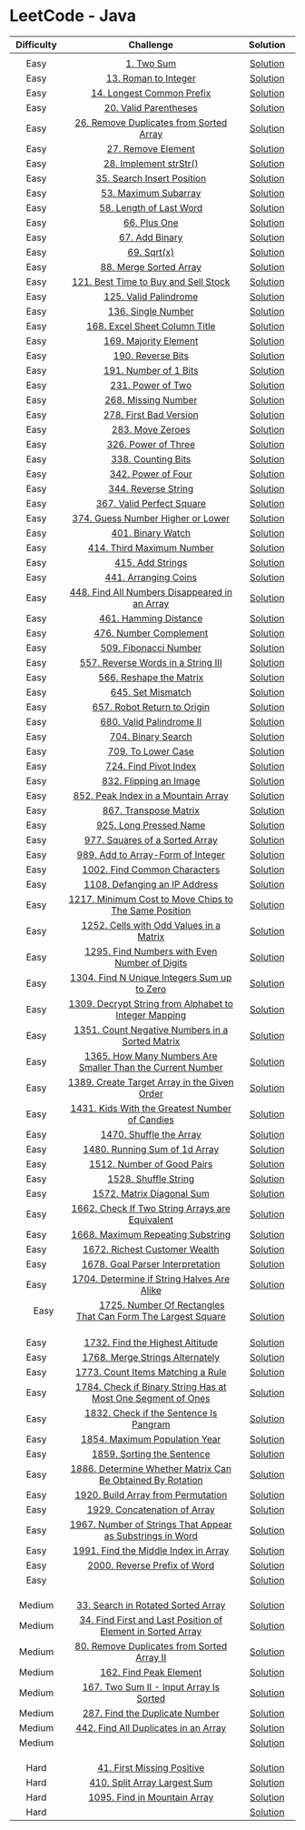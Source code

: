 
# LeetCode - Java


| Difficulty | Challenge | Solution |
|:-----:|:---------:|:--------:|
|  | []() | [  ]() |
| Easy | [1. Two Sum](https://leetcode.com/problems/two-sum/) | [ Solution ](https://github.com/Abhijeet-Anand-01/LeetCode/blob/main/Java/Easy/1.%20Two%20Sum.java) |
| Easy | [13. Roman to Integer](https://leetcode.com/problems/roman-to-integer/) | [ Solution ](https://github.com/Abhijeet-Anand-01/LeetCode/blob/main/Java/Easy/13.%20Roman%20to%20Integer.java) |
| Easy | [14. Longest Common Prefix](https://leetcode.com/problems/longest-common-prefix/) | [ Solution ](https://github.com/Abhijeet-Anand-01/LeetCode/blob/main/Java/Easy/14.%20Longest%20Common%20Prefix.java) |
| Easy | [20. Valid Parentheses](https://leetcode.com/problems/valid-parentheses/) | [ Solution ](https://github.com/Abhijeet-Anand-01/LeetCode/blob/main/Java/Easy/20.%20Valid%20Parentheses.java) |
| Easy | [26. Remove Duplicates from Sorted Array](https://leetcode.com/problems/remove-duplicates-from-sorted-array/) | [ Solution ](https://github.com/Abhijeet-Anand-01/LeetCode/blob/main/Java/Easy/26.%20Remove%20Duplicates%20from%20Sorted%20Array.java) |
| Easy | [27. Remove Element](https://leetcode.com/problems/remove-element/) | [ Solution ](https://github.com/Abhijeet-Anand-01/LeetCode/blob/main/Java/Easy/27.%20Remove%20Element.java) |
| Easy | [28. Implement strStr()](https://leetcode.com/problems/implement-strstr/) | [ Solution ](https://github.com/Abhijeet-Anand-01/LeetCode/blob/main/Java/Easy/28.%20Implement%20strStr().java) |
| Easy | [35. Search Insert Position](https://leetcode.com/problems/search-insert-position/) | [ Solution ](https://github.com/Abhijeet-Anand-01/LeetCode/blob/main/Java/Easy/35.%20Search%20Insert%20Position.java) |
| Easy | [53. Maximum Subarray](https://leetcode.com/problems/maximum-subarray/) | [ Solution ](https://github.com/Abhijeet-Anand-01/LeetCode/blob/main/Java/Easy/53.%20Maximum%20Subarray.java) |
| Easy | [58. Length of Last Word](https://leetcode.com/problems/length-of-last-word/) | [ Solution ](https://github.com/Abhijeet-Anand-01/LeetCode/blob/main/Java/Easy/58.%20Length%20of%20Last%20Word.java) |
| Easy | [66. Plus One](https://leetcode.com/problems/plus-one/) | [ Solution ](https://github.com/Abhijeet-Anand-01/LeetCode/blob/main/Java/Easy/66.%20Plus%20One.java) |
| Easy | [67. Add Binary](https://leetcode.com/problems/add-binary/) | [ Solution ](https://github.com/Abhijeet-Anand-01/LeetCode/blob/main/Java/Easy/67.%20Add%20Binary.java) |
| Easy | [69. Sqrt(x)](https://leetcode.com/problems/sqrtx/) | [ Solution ](https://github.com/Abhijeet-Anand-01/LeetCode/blob/main/Java/Easy/69.%20Sqrt(x).java) |
| Easy | [88. Merge Sorted Array](https://leetcode.com/problems/merge-sorted-array/) | [ Solution ](https://github.com/Abhijeet-Anand-01/LeetCode/blob/main/Java/Easy/88.%20Merge%20Sorted%20Array.java) |
| Easy | [121. Best Time to Buy and Sell Stock](https://leetcode.com/problems/best-time-to-buy-and-sell-stock/) | [ Solution ](https://github.com/Abhijeet-Anand-01/LeetCode/blob/main/Java/Easy/121.%20Best%20Time%20to%20Buy%20and%20Sell%20Stock.java) |
| Easy | [125. Valid Palindrome](https://leetcode.com/problems/valid-palindrome/) | [ Solution ](https://github.com/Abhijeet-Anand-01/LeetCode/blob/main/Java/Easy/125.%20Valid%20Palindrome.java) |
| Easy | [136. Single Number](https://leetcode.com/problems/single-number/) | [ Solution ](https://github.com/Abhijeet-Anand-01/LeetCode/blob/main/Java/Easy/136.%20Single%20Number.java) |
| Easy | [168. Excel Sheet Column Title](https://leetcode.com/problems/excel-sheet-column-title/) | [ Solution ](https://github.com/Abhijeet-Anand-01/LeetCode/blob/main/Java/Easy/168.%20Excel%20Sheet%20Column%20Title.java) |
| Easy | [169. Majority Element](https://leetcode.com/problems/majority-element/) | [ Solution ](https://github.com/Abhijeet-Anand-01/LeetCode/blob/main/Java/Easy/169.%20Majority%20Element.java) |
| Easy | [190. Reverse Bits](https://leetcode.com/problems/reverse-bits/) | [ Solution ](https://github.com/Abhijeet-Anand-01/LeetCode/blob/main/Java/Easy/190.%20Reverse%20Bits.java) |
| Easy | [191. Number of 1 Bits](https://leetcode.com/problems/number-of-1-bits/) | [ Solution ](https://github.com/Abhijeet-Anand-01/LeetCode/blob/main/Java/Easy/191.%20Number%20of%201%20Bits.java) |
| Easy | [231. Power of Two](https://leetcode.com/problems/power-of-two/) | [ Solution ](https://github.com/Abhijeet-Anand-01/LeetCode/blob/main/Java/Easy/231.%20Power%20of%20Two.java) |
| Easy | [268. Missing Number](https://leetcode.com/problems/missing-number/) | [ Solution ](https://github.com/Abhijeet-Anand-01/LeetCode/blob/main/Java/Easy/268.%20Missing%20Number.java) |
| Easy | [278. First Bad Version](https://leetcode.com/problems/first-bad-version/) | [ Solution ](https://github.com/Abhijeet-Anand-01/LeetCode/blob/main/Java/Easy/278.%20First%20Bad%20Version.java) |
| Easy | [283. Move Zeroes](https://leetcode.com/problems/move-zeroes/) | [ Solution ](https://github.com/Abhijeet-Anand-01/LeetCode/blob/main/Java/Easy/283.%20Move%20Zeroes.java) |
| Easy | [326. Power of Three](https://leetcode.com/problems/power-of-three/) | [ Solution ](https://github.com/Abhijeet-Anand-01/LeetCode/blob/main/Java/Easy/326.%20Power%20of%20Three.java) |
| Easy | [338. Counting Bits](https://leetcode.com/problems/counting-bits/) | [ Solution ](https://github.com/Abhijeet-Anand-01/LeetCode/blob/main/Java/Easy/338.%20Counting%20Bits.java) |
| Easy | [342. Power of Four](https://leetcode.com/problems/power-of-four/) | [ Solution ](https://github.com/Abhijeet-Anand-01/LeetCode/blob/main/Java/Easy/342.%20Power%20of%20Four.java) |
| Easy | [344. Reverse String](https://leetcode.com/problems/reverse-string/) | [ Solution ](https://github.com/Abhijeet-Anand-01/LeetCode/blob/main/Java/Easy/344.%20Reverse%20String.java) |
| Easy | [367. Valid Perfect Square](https://leetcode.com/problems/valid-perfect-square/) | [ Solution ](https://github.com/Abhijeet-Anand-01/LeetCode/blob/main/Java/Easy/367.%20Valid%20Perfect%20Square.java) |
| Easy | [374. Guess Number Higher or Lower](https://leetcode.com/problems/guess-number-higher-or-lower/) | [ Solution ](https://github.com/Abhijeet-Anand-01/LeetCode/blob/main/Java/Easy/374.%20Guess%20Number%20Higher%20or%20Lower.java) |
| Easy | [401. Binary Watch](https://leetcode.com/problems/binary-watch/) | [ Solution ](https://github.com/Abhijeet-Anand-01/LeetCode/blob/main/Java/Easy/401.%20Binary%20Watch.java) |
| Easy | [414. Third Maximum Number](https://leetcode.com/problems/third-maximum-number/) | [ Solution ](https://github.com/Abhijeet-Anand-01/LeetCode/blob/main/Java/Easy/414.%20Third%20Maximum%20Number.java) |
| Easy | [415. Add Strings](https://leetcode.com/problems/add-strings/) | [ Solution ](https://github.com/Abhijeet-Anand-01/LeetCode/blob/main/Java/Easy/415.%20Add%20Strings.java) |
| Easy | [441. Arranging Coins](https://leetcode.com/problems/arranging-coins/) | [ Solution ](https://github.com/Abhijeet-Anand-01/LeetCode/blob/main/Java/Easy/441.%20Arranging%20Coins.java) |
| Easy | [448. Find All Numbers Disappeared in an Array](https://leetcode.com/problems/find-all-numbers-disappeared-in-an-array/) | [ Solution ](https://github.com/Abhijeet-Anand-01/LeetCode/blob/main/Java/Easy/448.%20Find%20All%20Numbers%20Disappeared%20in%20an%20Array.java) |
| Easy | [461. Hamming Distance](https://leetcode.com/problems/hamming-distance/) | [ Solution ](https://github.com/Abhijeet-Anand-01/LeetCode/blob/main/Java/Easy/461.%20Hamming%20Distance.java) |
| Easy | [476. Number Complement](https://leetcode.com/problems/number-complement/) | [ Solution ](https://github.com/Abhijeet-Anand-01/LeetCode/blob/main/Java/Easy/476.%20Number%20Complement.java) |
| Easy | [509. Fibonacci Number](https://leetcode.com/problems/fibonacci-number/) | [ Solution ](https://github.com/Abhijeet-Anand-01/LeetCode/blob/main/Java/Easy/509.%20Fibonacci%20Number.java) |
| Easy | [557. Reverse Words in a String III](https://leetcode.com/problems/reverse-words-in-a-string-iii/) | [ Solution ](https://github.com/Abhijeet-Anand-01/LeetCode/blob/main/Java/Easy/557.%20Reverse%20Words%20in%20a%20String%20III.java) |
| Easy | [566. Reshape the Matrix](https://leetcode.com/problems/reshape-the-matrix/) | [ Solution ](https://github.com/Abhijeet-Anand-01/LeetCode/blob/main/Java/Easy/566.%20Reshape%20the%20Matrix.java) |
| Easy | [645. Set Mismatch](https://leetcode.com/problems/set-mismatch/) | [ Solution ](https://github.com/Abhijeet-Anand-01/LeetCode/blob/main/Java/Easy/645.%20Set%20Mismatch.java) |
| Easy | [657. Robot Return to Origin](https://leetcode.com/problems/robot-return-to-origin/) | [ Solution ](https://github.com/Abhijeet-Anand-01/LeetCode/blob/main/Java/Easy/657.%20Robot%20Return%20to%20Origin.java) |
| Easy | [680. Valid Palindrome II](https://leetcode.com/problems/valid-palindrome-ii/) | [ Solution ](https://github.com/Abhijeet-Anand-01/LeetCode/blob/main/Java/Easy/680.%20Valid%20Palindrome%20II.java) |
| Easy | [704. Binary Search](https://leetcode.com/problems/binary-search/) | [ Solution ](https://github.com/Abhijeet-Anand-01/LeetCode/blob/main/Java/Easy/704.%20Binary%20Search.java) |
| Easy | [709. To Lower Case](https://leetcode.com/problems/to-lower-case/) | [ Solution ](https://github.com/Abhijeet-Anand-01/LeetCode/blob/main/Java/Easy/709.%20To%20Lower%20Case.java) |
| Easy | [724. Find Pivot Index](https://leetcode.com/problems/find-pivot-index/) | [ Solution ](https://github.com/Abhijeet-Anand-01/LeetCode/blob/main/Java/Easy/724.%20Find%20Pivot%20Index.java) |
| Easy | [832. Flipping an Image](https://leetcode.com/problems/flipping-an-image/) | [ Solution ](https://github.com/Abhijeet-Anand-01/LeetCode/blob/main/Java/Easy/832.%20Flipping%20an%20Image.java) |
| Easy | [852. Peak Index in a Mountain Array](https://leetcode.com/problems/peak-index-in-a-mountain-array/) | [ Solution ](https://github.com/Abhijeet-Anand-01/LeetCode/blob/main/Java/Easy/852.%20Peak%20Index%20in%20a%20Mountain%20Array.java) |
| Easy | [867. Transpose Matrix](https://leetcode.com/problems/transpose-matrix/) | [ Solution ](https://github.com/Abhijeet-Anand-01/LeetCode/blob/main/Java/Easy/867.%20Transpose%20Matrix.java) |
| Easy | [925. Long Pressed Name](https://leetcode.com/problems/long-pressed-name/) | [ Solution ](https://github.com/Abhijeet-Anand-01/LeetCode/blob/main/Java/Easy/925.%20Long%20Pressed%20Name.java) |
| Easy | [977. Squares of a Sorted Array](https://leetcode.com/problems/squares-of-a-sorted-array/) | [ Solution ](https://github.com/Abhijeet-Anand-01/LeetCode/blob/main/Java/Easy/977.%20Squares%20of%20a%20Sorted%20Array.java) |
| Easy | [989. Add to Array-Form of Integer](https://leetcode.com/problems/add-to-array-form-of-integer/) | [ Solution ](https://github.com/Abhijeet-Anand-01/LeetCode/blob/main/Java/Easy/989.%20Add%20to%20Array-Form%20of%20Integer.java) |
| Easy | [1002. Find Common Characters](https://leetcode.com/problems/find-common-characters/) | [ Solution ](https://github.com/Abhijeet-Anand-01/LeetCode/blob/main/Java/Easy/1002.%20Find%20Common%20Characters.java) |
| Easy | [1108. Defanging an IP Address](https://leetcode.com/problems/defanging-an-ip-address/) | [ Solution ](https://github.com/Abhijeet-Anand-01/LeetCode/blob/main/Java/Easy/1108.%20Defanging%20an%20IP%20Address.java) |
| Easy | [1217. Minimum Cost to Move Chips to The Same Position](https://leetcode.com/problems/minimum-cost-to-move-chips-to-the-same-position/) | [ Solution ](https://github.com/Abhijeet-Anand-01/LeetCode/blob/main/Java/Easy/1217.%20Minimum%20Cost%20to%20Move%20Chips%20to%20The%20Same%20Position.java) |
| Easy | [1252. Cells with Odd Values in a Matrix](https://leetcode.com/problems/cells-with-odd-values-in-a-matrix/) | [ Solution ](https://github.com/Abhijeet-Anand-01/LeetCode/blob/main/Java/Easy/1252.%20Cells%20with%20Odd%20Values%20in%20a%20Matrix.java) |
| Easy | [1295. Find Numbers with Even Number of Digits](https://leetcode.com/problems/find-numbers-with-even-number-of-digits/) | [ Solution ](https://github.com/Abhijeet-Anand-01/LeetCode/blob/main/Java/Easy/1295.%20Find%20Numbers%20with%20Even%20Number%20of%20Digits.java) |
| Easy | [1304. Find N Unique Integers Sum up to Zero](https://leetcode.com/problems/find-n-unique-integers-sum-up-to-zero/) | [ Solution ](https://github.com/Abhijeet-Anand-01/LeetCode/blob/main/Java/Easy/1304.%20Find%20N%20Unique%20Integers%20Sum%20up%20to%20Zero.java) |
| Easy | [1309. Decrypt String from Alphabet to Integer Mapping](https://leetcode.com/problems/decrypt-string-from-alphabet-to-integer-mapping/) | [ Solution ](https://github.com/Abhijeet-Anand-01/LeetCode/blob/main/Java/Easy/1309.%20Decrypt%20String%20from%20Alphabet%20to%20Integer%20Mapping.java) |
| Easy | [1351. Count Negative Numbers in a Sorted Matrix](https://leetcode.com/problems/count-negative-numbers-in-a-sorted-matrix/) | [ Solution ](https://github.com/Abhijeet-Anand-01/LeetCode/blob/main/Java/Easy/1351.%20Count%20Negative%20Numbers%20in%20a%20Sorted%20Matrix.java) |
| Easy | [1365. How Many Numbers Are Smaller Than the Current Number](https://leetcode.com/problems/how-many-numbers-are-smaller-than-the-current-number/) | [ Solution ](https://github.com/Abhijeet-Anand-01/LeetCode/blob/main/Java/Easy/1365.%20How%20Many%20Numbers%20Are%20Smaller%20Than%20the%20Current%20Number.java) |
| Easy | [1389. Create Target Array in the Given Order](https://leetcode.com/problems/create-target-array-in-the-given-order/) | [ Solution ](https://github.com/Abhijeet-Anand-01/LeetCode/blob/main/Java/Easy/1389.%20Create%20Target%20Array%20in%20the%20Given%20Order.java) |
| Easy | [1431. Kids With the Greatest Number of Candies](https://leetcode.com/problems/kids-with-the-greatest-number-of-candies/) | [ Solution ](https://github.com/Abhijeet-Anand-01/LeetCode/blob/main/Java/Easy/1431.%20Kids%20With%20the%20Greatest%20Number%20of%20Candies.java) |
| Easy | [1470. Shuffle the Array](https://leetcode.com/problems/shuffle-the-array/) | [ Solution ](https://github.com/Abhijeet-Anand-01/LeetCode/blob/main/Java/Easy/1470.%20Shuffle%20the%20Array.java) |
| Easy | [1480. Running Sum of 1d Array](https://leetcode.com/problems/running-sum-of-1d-array/) | [ Solution ](https://github.com/Abhijeet-Anand-01/LeetCode/blob/main/Java/Easy/1480.%20Running%20Sum%20of%201d%20Array.java) |
| Easy | [1512. Number of Good Pairs](https://leetcode.com/problems/number-of-good-pairs/) | [ Solution ](https://github.com/Abhijeet-Anand-01/LeetCode/blob/main/Java/Easy/1512.%20Number%20of%20Good%20Pairs.java) |
| Easy | [1528. Shuffle String](https://leetcode.com/problems/shuffle-string/) | [ Solution ](https://github.com/Abhijeet-Anand-01/LeetCode/blob/main/Java/Easy/1528.%20Shuffle%20String.java) |
| Easy | [1572. Matrix Diagonal Sum](https://leetcode.com/problems/matrix-diagonal-sum/) | [ Solution ](https://github.com/Abhijeet-Anand-01/LeetCode/blob/main/Java/Easy/1572.%20Matrix%20Diagonal%20Sum.java) |
| Easy | [1662. Check If Two String Arrays are Equivalent](https://leetcode.com/problems/check-if-two-string-arrays-are-equivalent/) | [ Solution ](https://github.com/Abhijeet-Anand-01/LeetCode/blob/main/Java/Easy/1662.%20Check%20If%20Two%20String%20Arrays%20are%20Equivalent.java) |
| Easy | [1668. Maximum Repeating Substring](https://leetcode.com/problems/maximum-repeating-substring/) | [ Solution ](https://github.com/Abhijeet-Anand-01/LeetCode/blob/main/Java/Easy/1668.%20Maximum%20Repeating%20Substring.java) |
| Easy | [1672. Richest Customer Wealth](https://leetcode.com/problems/richest-customer-wealth/) | [ Solution ](https://github.com/Abhijeet-Anand-01/LeetCode/blob/main/Java/Easy/1672.%20Richest%20Customer%20Wealth.java) |
| Easy | [1678. Goal Parser Interpretation](https://leetcode.com/problems/goal-parser-interpretation/) | [ Solution ](https://github.com/Abhijeet-Anand-01/LeetCode/blob/main/Java/Easy/1678.%20Goal%20Parser%20Interpretation.java) |
| Easy | [1704. Determine if String Halves Are Alike](https://leetcode.com/problems/determine-if-string-halves-are-alike/) | [ Solution ](https://github.com/Abhijeet-Anand-01/LeetCode/blob/main/Java/Easy/1704.%20Determine%20if%20String%20Halves%20Are%20Alike.java) |
| &nbsp;&nbsp;&nbsp;&nbsp;&nbsp; Easy &nbsp;&nbsp;&nbsp;&nbsp;&nbsp; | &nbsp;&nbsp;&nbsp;&nbsp;&nbsp;&nbsp;&nbsp;&nbsp; [1725. Number Of Rectangles That Can Form The Largest Square](https://leetcode.com/problems/number-of-rectangles-that-can-form-the-largest-square/) &nbsp;&nbsp;&nbsp;&nbsp;&nbsp;&nbsp;&nbsp;&nbsp; | &nbsp;&nbsp;&nbsp;&nbsp;&nbsp; [ Solution ](https://github.com/Abhijeet-Anand-01/LeetCode/blob/main/Java/Easy/1725.%20Number%20Of%20Rectangles%20That%20Can%20Form%20The%20Largest%20Square.java) &nbsp;&nbsp;&nbsp;&nbsp;&nbsp; |
| Easy | [1732. Find the Highest Altitude](https://leetcode.com/problems/find-the-highest-altitude/) | [ Solution ](https://github.com/Abhijeet-Anand-01/LeetCode/blob/main/Java/Easy/1732.%20Find%20the%20Highest%20Altitude.java) |
| Easy | [1768. Merge Strings Alternately](https://leetcode.com/problems/merge-strings-alternately/) | [ Solution ](https://github.com/Abhijeet-Anand-01/LeetCode/blob/main/Java/Easy/1768.%20Merge%20Strings%20Alternately.java) |
| Easy | [1773. Count Items Matching a Rule](https://leetcode.com/problems/count-items-matching-a-rule/) | [ Solution ](https://github.com/Abhijeet-Anand-01/LeetCode/blob/main/Java/Easy/1773.%20Count%20Items%20Matching%20a%20Rule.java) |
| Easy | [1784. Check if Binary String Has at Most One Segment of Ones](https://leetcode.com/problems/check-if-binary-string-has-at-most-one-segment-of-ones/) | [ Solution ](https://github.com/Abhijeet-Anand-01/LeetCode/blob/main/Java/Easy/1784.%20Check%20if%20Binary%20String%20Has%20at%20Most%20One%20Segment%20of%20Ones.java) |
| Easy | [1832. Check if the Sentence Is Pangram](https://leetcode.com/problems/check-if-the-sentence-is-pangram/) | [ Solution ](https://github.com/Abhijeet-Anand-01/LeetCode/blob/main/Java/Easy/1832.%20Check%20if%20the%20Sentence%20Is%20Pangram.java) |
| Easy | [1854. Maximum Population Year](https://leetcode.com/problems/maximum-population-year/) | [ Solution ](https://github.com/Abhijeet-Anand-01/LeetCode/blob/main/Java/Easy/1854.%20Maximum%20Population%20Year.java) |
| Easy | [1859. Sorting the Sentence](https://leetcode.com/problems/sorting-the-sentence/) | [ Solution ](https://github.com/Abhijeet-Anand-01/LeetCode/blob/main/Java/Easy/1859.%20Sorting%20the%20Sentence.java) |
| Easy | [1886. Determine Whether Matrix Can Be Obtained By Rotation](https://leetcode.com/problems/determine-whether-matrix-can-be-obtained-by-rotation/) | [ Solution ](https://github.com/Abhijeet-Anand-01/LeetCode/blob/main/Java/Easy/1886.%20Determine%20Whether%20Matrix%20Can%20Be%20Obtained%20By%20Rotation.java) |
| Easy | [1920. Build Array from Permutation](https://leetcode.com/problems/build-array-from-permutation/) | [ Solution ](https://github.com/Abhijeet-Anand-01/LeetCode/blob/main/Java/Easy/1920.%20Build%20Array%20from%20Permutation.java) |
| Easy | [1929. Concatenation of Array](https://leetcode.com/problems/concatenation-of-array/) | [ Solution ](https://github.com/Abhijeet-Anand-01/LeetCode/blob/main/Java/Easy/1929.%20Concatenation%20of%20Array.java) |
| Easy | [1967. Number of Strings That Appear as Substrings in Word](https://leetcode.com/problems/number-of-strings-that-appear-as-substrings-in-word/) | [ Solution ](https://github.com/Abhijeet-Anand-01/LeetCode/blob/main/Java/Easy/1967.%20Number%20of%20Strings%20That%20Appear%20as%20Substrings%20in%20Word.java) |
| Easy | [1991. Find the Middle Index in Array](https://leetcode.com/problems/find-the-middle-index-in-array/) | [ Solution ](https://github.com/Abhijeet-Anand-01/LeetCode/blob/main/Java/Easy/1991.%20Find%20the%20Middle%20Index%20in%20Array.java) |
| Easy | [2000. Reverse Prefix of Word](https://leetcode.com/problems/reverse-prefix-of-word/) | [ Solution ](https://github.com/Abhijeet-Anand-01/LeetCode/blob/main/Java/Easy/2000.%20Reverse%20Prefix%20of%20Word.java) |
| Easy | []() | [ Solution ]() |
| | []() | [  ]() |
| | []() | [  ]() |
| | []() | [  ]() |
| Medium | [33. Search in Rotated Sorted Array](https://leetcode.com/problems/search-in-rotated-sorted-array/) | [ Solution ](https://github.com/Abhijeet-Anand-01/LeetCode/blob/main/Java/Medium/33.%20Search%20in%20Rotated%20Sorted%20Array.java) |
| Medium | [34. Find First and Last Position of Element in Sorted Array](https://leetcode.com/problems/find-first-and-last-position-of-element-in-sorted-array/) | [ Solution ](https://github.com/Abhijeet-Anand-01/LeetCode/blob/main/Java/Medium/34.%20Find%20First%20and%20Last%20Position%20of%20Element%20in%20Sorted%20Array.java) |
| Medium | [80. Remove Duplicates from Sorted Array II](https://leetcode.com/problems/remove-duplicates-from-sorted-array-ii/) | [ Solution ](https://github.com/Abhijeet-Anand-01/LeetCode/blob/main/Java/Medium/80.%20Remove%20Duplicates%20from%20Sorted%20Array%20II.java) |
| Medium | [162. Find Peak Element](https://leetcode.com/problems/find-peak-element/) | [ Solution ](https://github.com/Abhijeet-Anand-01/LeetCode/blob/main/Java/Medium/162.%20Find%20Peak%20Element.java) |
| Medium | [167. Two Sum II - Input Array Is Sorted](https://leetcode.com/problems/two-sum-ii-input-array-is-sorted/) | [ Solution ](https://github.com/Abhijeet-Anand-01/LeetCode/blob/main/Java/Medium/167.%20Two%20Sum%20II%20-%20Input%20Array%20Is%20Sorted.java) |
| Medium | [287. Find the Duplicate Number](https://leetcode.com/problems/find-the-duplicate-number/) | [ Solution ](https://github.com/Abhijeet-Anand-01/LeetCode/blob/main/Java/Medium/287.%20Find%20the%20Duplicate%20Number.java) |
| Medium | [442. Find All Duplicates in an Array](https://leetcode.com/problems/find-all-duplicates-in-an-array/) | [ Solution ](https://github.com/Abhijeet-Anand-01/LeetCode/blob/main/Java/Medium/442.%20Find%20All%20Duplicates%20in%20an%20Array.java) |
| Medium | []() | [ Solution ]() |
| | []() | [  ]() |
| | []() | [  ]() |
| | []() | [  ]() |
| Hard | [41. First Missing Positive](https://leetcode.com/problems/first-missing-positive/) | [ Solution ](https://github.com/Abhijeet-Anand-01/LeetCode/blob/main/Java/Hard/41.%20First%20Missing%20Positive.java) |
| Hard | [410. Split Array Largest Sum](https://leetcode.com/problems/split-array-largest-sum/) | [ Solution ](https://github.com/Abhijeet-Anand-01/LeetCode/blob/main/Java/Hard/410.%20Split%20Array%20Largest%20Sum.java) |
| Hard | [1095. Find in Mountain Array](https://leetcode.com/problems/find-in-mountain-array/) | [ Solution ](https://github.com/Abhijeet-Anand-01/LeetCode/blob/main/Java/Hard/1095.%20Find%20in%20Mountain%20Array.java) |
| Hard | []() | [ Solution ]() |
